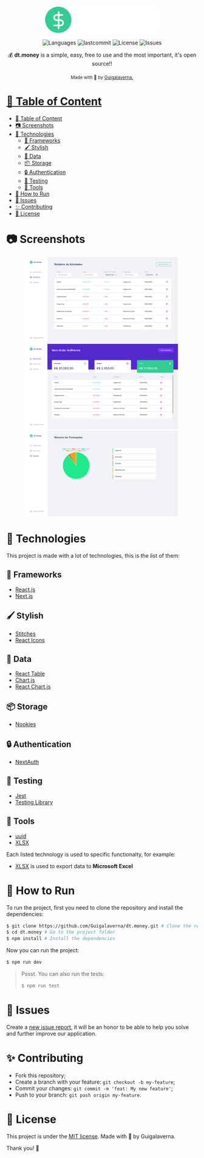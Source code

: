 <p align='center'>
  <img src='./.github/dt.money.svg' width=300 >
</p>

<p align='center' >
   <img alt="Languages" src="https://img.shields.io/github/languages/count/Guigalaverna/dt.money?color=%235429CC" />
  <img alt="lastcommit" src="https://img.shields.io/github/last-commit/Guigalaverna/dt.money?color=%235429CC" />
  <img alt="License" src="https://img.shields.io/github/license/Guigalaverna/dt.money?color=%235429CC" />
  <img alt="Issues" src="https://img.shields.io/github/issues/Guigalaverna/dt.money?color=%235429CC">
</p>

<p align='center' >
  💰 <strong>dt.money</strong> is a simple, easy, free to use and the most important, it's open source!!
</p>

<div align="center">
  <sub> Made with 💖 by
    <a href="https://github.com/Guigalaverna">Guigalaverna.
  </sub>
</div>

# 📌 Table of Content
- [📌 Table of Content](#-table-of-content)
- [📷 Screenshots](#-screenshots)
- [🚀 Technologies](#-technologies)
  - [🧠 Frameworks](#-frameworks)
  - [🖌️ Stylish](#️-stylish)
  - [📔 Data](#-data)
  - [📦 Storage](#-storage)
  - [🔒 Authentication](#-authentication)
  - [🧪 Testing](#-testing)
  - [🧰 Tools](#-tools)
- [🏃 How to Run](#-how-to-run)
- [🐛 Issues](#-issues)
- [✨ Contributing](#-contributing)
- [:page_facing_up: License](#page_facing_up-license)

# 📷 Screenshots
<div align="center">
   <img src="./.github/screenshots/activity.png" width="400px">
   <img src="./.github/screenshots/dashboard.png" width="400px">
   <img src="./.github/screenshots/resume.png" width="400px">
</div>

# 🚀 Technologies
This project is made with a lot of technologies, this is the list of them:
## 🧠 Frameworks
- [React.js](https://reactjs.org)
- [Next.js](https://nextjs.org)
## 🖌️ Stylish
- [Stitches](https://stitches.dev)
- [React Icons](https://react-icons.github.io/react-icons/)

## 📔 Data
- [React Table](https://react-table.tanstack.com/)
- [Chart.js](https://chartjs.org)
- [React Chart.js](https://www.npmjs.com/package/react-chartjs-2)

## 📦 Storage
- [Nookies](https://www.npmjs.com/package/nookies)
## 🔒 Authentication
- [NextAuth](https://next-auth.js.org)

## 🧪 Testing
- [Jest](https://jestjs.io)
- [Testing Library](https://testing-library.com)

## 🧰 Tools
- [uuid](https://npmjs.com/package/uuid)
- [XLSX](https://npmjs.com/package/xlsx)

Each listed technology is used to specific functionalty, for example:
- [XLSX](https://npmjs.com/package/xlsx) is used to export data to **Microsoft Excel**
  
# 🏃 How to Run
To run the project, first you need to clone the repository and install the dependencies:
```bash
$ git clone https://github.com/Guigalaverna/dt.money.git # Clone the repository
$ cd dt.money # Go to the project folder
$ npm install # Install the dependencies
```
Now you can run the project:
```bash
$ npm run dev
```
> Pssst. You can also run the tests:
> ```bash
> $ npm run test
> ```

# 🐛 Issues

Create a <a href="https://github.com/Guigalaverna/dt.money/issues">new issue report</a>, it will be an honor to be able to help you solve and further improve our application.

# ✨ Contributing

- Fork this repository;
- Create a branch with your feature: `git checkout -b my-feature`;
- Commit your changes: `git commit -m 'feat: My new feature'`;
- Push to your branch: `git push origin my-feature`.

# :page_facing_up: License

This project is under the [MIT license](./LICENSE).
Made with 💖 by Guigalaverna.

Thank you! 🌠